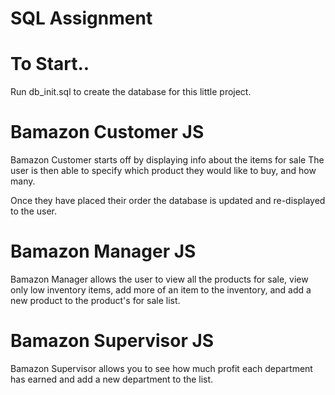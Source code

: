 # SQL Assignment


# To Start..
Run db_init.sql to create the database for this little project.

# Bamazon Customer JS
Bamazon Customer starts off by displaying info about the items for sale
The user is then able to specify which product they would like to buy, and how many.

Once they have placed their order the database is updated and re-displayed to the user.

# Bamazon Manager JS
Bamazon Manager allows the user to view all the products for sale, view only low inventory items, add more of an item to the inventory, and add a new product to the product's for sale list.

# Bamazon Supervisor JS
Bamazon Supervisor allows you to see how much profit each department has earned and add a new department to the list.
